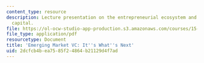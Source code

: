 ```yaml
---
content_type: resource
description: Lecture presentation on the entrepreneurial ecosystem and sources of
  capital.
file: https://ol-ocw-studio-app-production.s3.amazonaws.com/courses/15-391-early-stage-capital-fall-2010/2dcfcb4bea7585f24864b21129d4f7ad_MIT15_391F10_lec10.pdf
file_type: application/pdf
resourcetype: Document
title: 'Emerging Market VC: It''s What''s Next'
uid: 2dcfcb4b-ea75-85f2-4864-b21129d4f7ad
---
```

